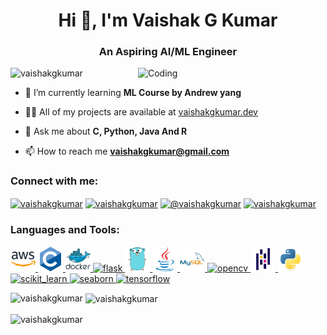<h1 align="center">Hi 👋, I'm Vaishak G Kumar</h1>
<h3 align="center">An Aspiring AI/ML Engineer</h3>

<img align="right" alt="Coding" width="300" src="https://user-images.githubusercontent.com/162050859-932a2be0-ae02-4a84-a02b-0d81c943c0e1.gif">

<p align="left"> <img src="https://komarev.com/ghpvc/?username=vaishakgkumar&label=Profile%20views&color=874efe&style=flat" alt="vaishakgkumar" /> </p>

- 🌱 I’m currently learning **ML Course by Andrew yang**

- 👨‍💻 All of my projects are available at [vaishakgkumar.dev](vaishakgkumar.dev)

- 💬 Ask me about **C, Python, Java And R**

- 📫 How to reach me **vaishakgkumar@gmail.com**

<h3 align="left">Connect with me:</h3>
<p align="left">
<a href="https://linkedin.com/in/vaishakgkumar" target="blank"><img align="center" src="https://raw.githubusercontent.com/rahuldkjain/github-profile-readme-generator/master/src/images/icons/Social/linked-in-alt.svg" alt="vaishakgkumar" height="30" width="40" /></a>
<a href="https://kaggle.com/vaishakgkumar" target="blank"><img align="center" src="https://raw.githubusercontent.com/rahuldkjain/github-profile-readme-generator/master/src/images/icons/Social/kaggle.svg" alt="vaishakgkumar" height="30" width="40" /></a>
<a href="https://hashnode.com/@vaishakgkumar" target="blank"><img align="center" src="https://raw.githubusercontent.com/rahuldkjain/github-profile-readme-generator/master/src/images/icons/Social/hashnode.svg" alt="@vaishakgkumar" height="30" width="40" /></a>
<a href="https://www.hackerrank.com/vaishakgkumar" target="blank"><img align="center" src="https://raw.githubusercontent.com/rahuldkjain/github-profile-readme-generator/master/src/images/icons/Social/hackerrank.svg" alt="vaishakgkumar" height="30" width="40" /></a>
</p>

<h3 align="left">Languages and Tools:</h3>
<p align="left"> <a href="https://aws.amazon.com" target="_blank" rel="noreferrer"> <img src="https://raw.githubusercontent.com/devicons/devicon/master/icons/amazonwebservices/amazonwebservices-original-wordmark.svg" alt="aws" width="40" height="40"/> </a> <a href="https://www.cprogramming.com/" target="_blank" rel="noreferrer"> <img src="https://raw.githubusercontent.com/devicons/devicon/master/icons/c/c-original.svg" alt="c" width="40" height="40"/> </a> <a href="https://www.docker.com/" target="_blank" rel="noreferrer"> <img src="https://raw.githubusercontent.com/devicons/devicon/master/icons/docker/docker-original-wordmark.svg" alt="docker" width="40" height="40"/> </a> <a href="https://flask.palletsprojects.com/" target="_blank" rel="noreferrer"> <img src="https://www.vectorlogo.zone/logos/pocoo_flask/pocoo_flask-icon.svg" alt="flask" width="40" height="40"/> </a> <a href="https://golang.org" target="_blank" rel="noreferrer"> <img src="https://raw.githubusercontent.com/devicons/devicon/master/icons/go/go-original.svg" alt="go" width="40" height="40"/> </a> <a href="https://www.java.com" target="_blank" rel="noreferrer"> <img src="https://raw.githubusercontent.com/devicons/devicon/master/icons/java/java-original.svg" alt="java" width="40" height="40"/> </a> <a href="https://www.mysql.com/" target="_blank" rel="noreferrer"> <img src="https://raw.githubusercontent.com/devicons/devicon/master/icons/mysql/mysql-original-wordmark.svg" alt="mysql" width="40" height="40"/> </a>  <a href="https://opencv.org/" target="_blank" rel="noreferrer"> <img src="https://www.vectorlogo.zone/logos/opencv/opencv-icon.svg" alt="opencv" width="40" height="40"/> </a> <a href="https://pandas.pydata.org/" target="_blank" rel="noreferrer"> <img src="https://raw.githubusercontent.com/devicons/devicon/2ae2a900d2f041da66e950e4d48052658d850630/icons/pandas/pandas-original.svg" alt="pandas" width="40" height="40"/> </a> <a href="https://www.python.org" target="_blank" rel="noreferrer"> <img src="https://raw.githubusercontent.com/devicons/devicon/master/icons/python/python-original.svg" alt="python" width="40" height="40"/> </a> <a href="https://scikit-learn.org/" target="_blank" rel="noreferrer"> <img src="https://upload.wikimedia.org/wikipedia/commons/0/05/Scikit_learn_logo_small.svg" alt="scikit_learn" width="40" height="40"/> </a> <a href="https://seaborn.pydata.org/" target="_blank" rel="noreferrer"> <img src="https://seaborn.pydata.org/_images/logo-mark-lightbg.svg" alt="seaborn" width="40" height="40"/> </a> <a href="https://www.tensorflow.org" target="_blank" rel="noreferrer"> <img src="https://www.vectorlogo.zone/logos/tensorflow/tensorflow-icon.svg" alt="tensorflow" width="40" height="40"/> </a> </p>

<p><img align="left" src="https://github-readme-stats.vercel.app/api/top-langs?username=vaishakgkumar&show_icons=true&locale=en&layout=compact" alt="vaishakgkumar" /></p>

<p>&nbsp;<img align="center" src="https://github-readme-stats.vercel.app/api?username=vaishakgkumar&show_icons=true&locale=en" alt="vaishakgkumar" /></p>

<p><img align="center" src="https://github-readme-streak-stats.herokuapp.com/?user=vaishakgkumar&theme=default" alt="vaishakgkumar" /></p>

